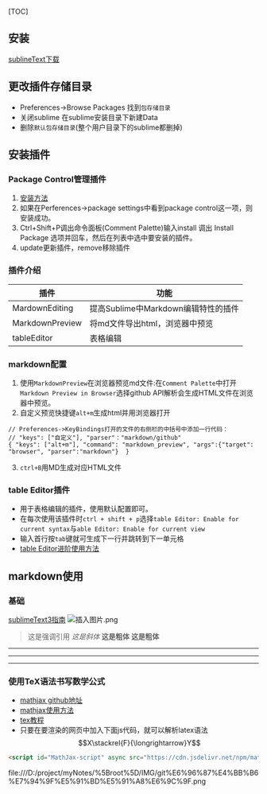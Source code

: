 <script id="MathJax-script" async src="https://cdn.jsdelivr.net/npm/mathjax@3/es5/tex-mml-chtml.js"></script>

[TOC]
## 安装
[sublineText下载](https://www.sublimetext.com/3)
## 更改插件存储目录
- Preferences->Browse Packages 找到`包存储目录`
- 关闭sublime 在sublime安装目录下新建Data
- 删除`默认包存储目录`(整个用户目录下的sublime都删掉)

## 安装插件
### Package Control管理插件
1. [安装方法](https://packagecontrol.io/installation)
2. 如果在Perferences->package settings中看到package control这一项，则安装成功。
3. Ctrl+Shift+P调出命令面板(Comment Palette)输入install 调出 Install Package 选项并回车，然后在列表中选中要安装的插件。
4. update更新插件，remove移除插件

### 插件介绍
|       插件      |                 功能                |
|-----------------|-------------------------------------|
| MardownEditing  | 提高Sublime中Markdown编辑特性的插件 |
| MarkdownPreview | 将md文件导出html，浏览器中预览    |
| tableEditor     | 表格编辑                            |

### markdown配置
1. 使用`MarkdownPreview`在浏览器预览md文件:在`Comment Palette`中打开`Markdown Preview in Browser`选择github API解析会生成HTML文件在浏览器中预览。
2. 自定义预览快捷键`alt+m`生成html并用浏览器打开
```json5
// Preferences->KeyBindings打开的文件的右侧栏的中括号中添加一行代码：
// "keys": ["自定义"], "parser"："markdown/github"
{ "keys": ["alt+m"], "command": "markdown_preview", "args":{"target": "browser", "parser":"markdown"}  }
```
3. `ctrl+B`用MD生成对应HTML文件

### table Editor插件
- 用于表格编辑的插件，使用默认配置即可。
- 在每次使用该插件时`ctrl + shift + p`选择`table Editor: Enable for current syntax`与`able Editor: Enable for current view`
- 输入首行按`tab`键就可生成下一行并跳转到下一单元格  
- [table Editor进阶使用方法](https://segmentfault.com/a/1190000007935021)  


## markdown使用
### 基础
[sublimeText3指南](https://www.cnblogs.com/gaosheng-221/p/6108033.html)
![插入图片.png](http://note.youdao.com/favicon.icox)
> 这是强调引用
*这是斜体*
**这是粗体**
__这是粗体__
***
---
- - -


### 使用TeX语法书写数学公式
- [mathjax github地址](https://github.com/mathjax/MathJax-src)
- [mathjax使用方法](https://blog.csdn.net/qq_30717203/article/details/81139708#t29)
- [tex教程](https://blog.csdn.net/mrgeroge/article/details/52549093)
- 只要在要渲染的网页中加入下面js代码，就可以解析latex语法 $$X\stackrel{F}{\longrightarrow}Y$$
```html
<script id="MathJax-script" async src="https://cdn.jsdelivr.net/npm/mathjax@3/es5/tex-mml-chtml.js"></script>
```
file:///D:/project/myNotes/%5Broot%5D/IMG/git%E6%96%87%E4%BB%B6%E7%94%9F%E5%91%BD%E5%91%A8%E6%9C%9F.png